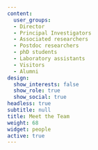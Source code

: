 ```yaml
---
content:
  user_groups:
  - Director
  - Principal Investigators
  - Associated researchers
  - Postdoc researchers
  - phD students
  - Laboratory assistants
  - Visitors
  - Alumni
design:
  show_interests: false
  show_role: true
  show_social: true
headless: true
subtitle: null
title: Meet the Team
weight: 68
widget: people
active: true
---
```





